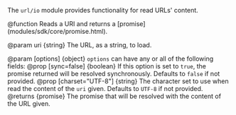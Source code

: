 <!-- This Source Code Form is subject to the terms of the Mozilla Public
   - License, v. 2.0. If a copy of the MPL was not distributed with this
   - file, You can obtain one at http://mozilla.org/MPL/2.0/. -->

The `url/io` module provides functionality for read URLs' content.

<api name="readURI">
@function
  Reads a URI and returns a [promise](modules/sdk/core/promise.html).

@param uri {string}
  The URL, as a string, to load.

@param [options] {object}
  `options` can have any or all of the following fields:
  @prop [sync=false] {boolean}
    If this option is set to `true`, the promise returned will be resolved
    synchronously. Defaults to `false` if not provided.
  @prop [charset="UTF-8"] {string}
    The character set to use when read the content of the `uri` given.
    Defaults to `UTF-8` if not provided.
@returns {promise}
  The promise that will be resolved with the content of the URL given.
</api>

